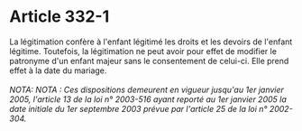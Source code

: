 # Article 332-1

La légitimation confère à l'enfant légitimé les droits et les devoirs de l'enfant légitime.   Toutefois, la légitimation ne peut avoir pour effet de modifier le patronyme d'un enfant majeur sans le consentement de celui-ci.   Elle prend effet à la date du mariage.<br/><br/><i>NOTA:   NOTA : Ces dispositions demeurent en vigueur jusqu'au 1er janvier 2005, l'article 13 de la loi n° 2003-516 ayant reporté au 1er janvier 2005 la date initiale du 1er septembre 2003 prévue par l'article 25 de la loi n° 2002-304.</i>